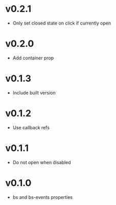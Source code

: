 # v0.2.1
* Only set closed state on click if currently open

# v0.2.0
* Add container prop

# v0.1.3
* Include built version

# v0.1.2
* Use callback refs

# v0.1.1
* Do not open when disabled

# v0.1.0
* bs and bs-events properties
